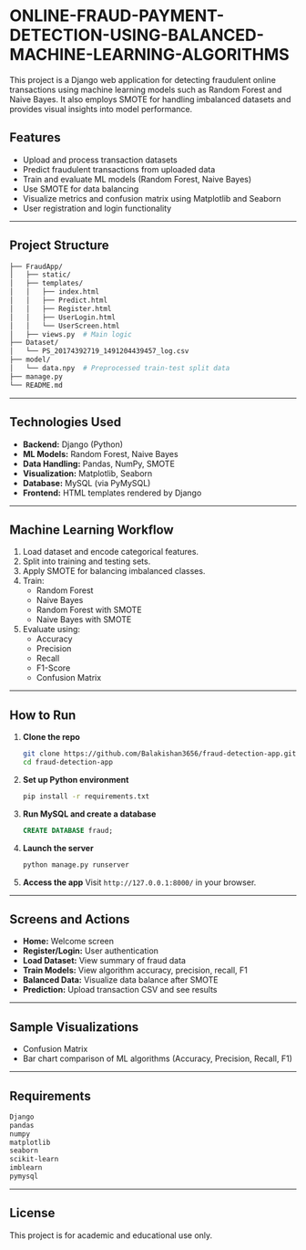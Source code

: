 # ONLINE-FRAUD-PAYMENT-DETECTION-USING-BALANCED-MACHINE-LEARNING-ALGORITHMS

This project is a Django web application for detecting fraudulent online transactions using machine learning models such as Random Forest and Naive Bayes. It also employs SMOTE for handling imbalanced datasets and provides visual insights into model performance.

## Features

- Upload and process transaction datasets
- Predict fraudulent transactions from uploaded data
- Train and evaluate ML models (Random Forest, Naive Bayes)
- Use SMOTE for data balancing
- Visualize metrics and confusion matrix using Matplotlib and Seaborn
- User registration and login functionality

---

## Project Structure

```bash
├── FraudApp/
│   ├── static/
│   ├── templates/
│   │   ├── index.html
│   │   ├── Predict.html
│   │   ├── Register.html
│   │   ├── UserLogin.html
│   │   └── UserScreen.html
│   ├── views.py  # Main logic
├── Dataset/
│   └── PS_20174392719_1491204439457_log.csv
├── model/
│   └── data.npy  # Preprocessed train-test split data
├── manage.py
└── README.md
```

---

## Technologies Used

- **Backend:** Django (Python)
- **ML Models:** Random Forest, Naive Bayes
- **Data Handling:** Pandas, NumPy, SMOTE
- **Visualization:** Matplotlib, Seaborn
- **Database:** MySQL (via PyMySQL)
- **Frontend:** HTML templates rendered by Django

---

## Machine Learning Workflow

1. Load dataset and encode categorical features.
2. Split into training and testing sets.
3. Apply SMOTE for balancing imbalanced classes.
4. Train:
   - Random Forest
   - Naive Bayes
   - Random Forest with SMOTE
   - Naive Bayes with SMOTE
5. Evaluate using:
   - Accuracy
   - Precision
   - Recall
   - F1-Score
   - Confusion Matrix

---

## How to Run

1. **Clone the repo**
   ```bash
   git clone https://github.com/Balakishan3656/fraud-detection-app.git
   cd fraud-detection-app
   ```

2. **Set up Python environment**
   ```bash
   pip install -r requirements.txt
   ```

3. **Run MySQL and create a database**
   ```sql
   CREATE DATABASE fraud;
   ```

4. **Launch the server**
   ```bash
   python manage.py runserver
   ```

5. **Access the app**
   Visit `http://127.0.0.1:8000/` in your browser.

---

## Screens and Actions

- **Home:** Welcome screen
- **Register/Login:** User authentication
- **Load Dataset:** View summary of fraud data
- **Train Models:** View algorithm accuracy, precision, recall, F1
- **Balanced Data:** Visualize data balance after SMOTE
- **Prediction:** Upload transaction CSV and see results

---

## Sample Visualizations

- Confusion Matrix
- Bar chart comparison of ML algorithms (Accuracy, Precision, Recall, F1)

---

## Requirements

```txt
Django
pandas
numpy
matplotlib
seaborn
scikit-learn
imblearn
pymysql
```

---

## License

This project is for academic and educational use only.
